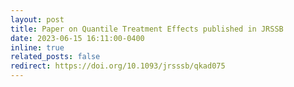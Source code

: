 ```yaml
---
layout: post
title: Paper on Quantile Treatment Effects published in JRSSB
date: 2023-06-15 16:11:00-0400
inline: true
related_posts: false
redirect: https://doi.org/10.1093/jrsssb/qkad075
---
```

